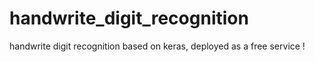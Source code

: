 # handwrite_digit_recognition
handwrite digit recognition based on keras, deployed as a free service !
